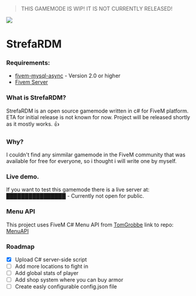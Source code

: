 > THIS GAMEMODE IS WIP! IT IS NOT CURRENTLY RELEASED! 

<img src="https://cdn.discordapp.com/attachments/416318109738336261/753696938053992620/RDM_Logo.png">

# StrefaRDM

### Requirements:
*   [fivem-mysql-async](https://github.com/brouznouf/fivem-mysql-async) - Version 2.0 or higher
*   [Fivem Server](https://docs.fivem.net/docs/server-manual/setting-up-a-server/)


### What is StrefaRDM?
StrefaRDM is an open source gamemode written in c# for FiveM platform. ETA for initial release is not known for now. Project will be released shortly as it mostly works. :+1:

### Why?
I couldn't find any simmilar gamemode in the FiveM community that was available for free for everyone, so i thought i will write one by myself.

### Live demo.
If you want to test this gamemode there is a live server at: ████████████████ - Currently not open for public.

### Menu API
This project uses FiveM C# Menu API from [TomGrobbe](https://github.com/TomGrobbe/) link to repo: [MenuAPI](https://github.com/TomGrobbe/MenuAPI)

### Roadmap

- [x] Upload C# server-side script
- [ ] Add more locations to fight in
- [ ] Add global stats of player
- [ ] Add shop system where you can buy armor
- [ ] Create easly configurable config.json file
